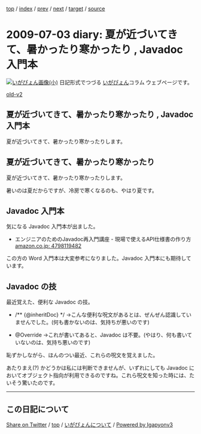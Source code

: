 [top](../index.html) 
 / [index](index.html) 
 / [prev](ig090702.html) 
 / [next](ig090712.html) 
 / [target](https://igapyon.github.io/diary/2009/ig090703.html) 
 / [source](https://github.com/igapyon/diary/blob/gh-pages/2009/ig090703.src.md) 

2009-07-03 diary: 夏が近づいてきて、暑かったり寒かったり , Javadoc 入門本
=====================================================================================================
[![いがぴょん画像(小)](https://igapyon.github.io/diary/images/iga200306s.jpg "いがぴょん")](https://igapyon.github.io/diary/memo/memoigapyon.html) 日記形式でつづる [いがぴょん](https://igapyon.github.io/diary/memo/memoigapyon.html)コラム ウェブページです。

[old-v2](ig090703-orig.html)

## 夏が近づいてきて、暑かったり寒かったり , Javadoc 入門本

夏が近づいてきて、暑かったり寒かったりします。


## 夏が近づいてきて、暑かったり寒かったり

夏が近づいてきて、暑かったり寒かったりします。

暑いのは夏だからですが、冷房で寒くなるのも、やはり夏です。

## Javadoc 入門本

気になる Javadoc 入門本が出ました。

* エンジニアのためのJavadoc再入門講座 - 現場で使えるAPI仕様書の作り方
  [amazon.co.jp: 4798119482](http://www.amazon.co.jp/exec/obidos/ASIN/4798119482/igapyondiary-22)

この方の Word 入門本は大変参考になりました。Javadoc 入門本にも期待しています。

## Javadoc の技

最近覚えた、便利な Javadoc の技。

* /** {@inheritDoc} */
  →こんな便利な呪文があるとは、ぜんぜん認識していませんでした。(何も書かないのは、気持ちが悪いのです)
  
* @Override
  →これが書いてあると、Javadoc は不要。(やはり、何も書いていないのは、気持ち悪いのです)

恥ずかしながら、ほんのつい最近、これらの呪文を覚えました。

あたりまえ(?) かどうかは私には判断できませんが、いずれにしても Javadoc においてオブジェクト指向が利用できるのですね。これら呪文を知った時には、たいそう驚いたのです。


----------------------------------------------------------------------------------------------------

## この日記について

[Share on Twitter](https://twitter.com/intent/tweet?hashtags=igapyon%2Cdiary%2C%E3%81%84%E3%81%8C%E3%81%B4%E3%82%87%E3%82%93&text=%E5%A4%8F%E3%81%8C%E8%BF%91%E3%81%A5%E3%81%84%E3%81%A6%E3%81%8D%E3%81%A6%E3%80%81%E6%9A%91%E3%81%8B%E3%81%A3%E3%81%9F%E3%82%8A%E5%AF%92%E3%81%8B%E3%81%A3%E3%81%9F%E3%82%8A+%2C+Javadoc+%E5%85%A5%E9%96%80%E6%9C%AC&url=https%3A%2F%2Figapyon.github.io%2Fdiary%2F2009%2Fig090703.html) / [top](../index.html) / [いがぴょんについて](https://igapyon.github.io/diary/memo/memoigapyon.html) / [Powered by Igapyonv3](https://github.com/igapyon/igapyonv3)
